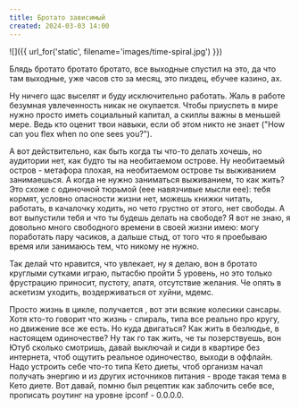 ```yaml
---
title: Бротато зависимый 
created: 2024-03-03 14:00
---
```


![]({{ url_for('static', filename='images/time-spiral.jpg')  }})


Блядь бротато бротато бротато, все выходные спустил на это, да что там выходные, уже часов сто за месяц, это пиздец, ебучее казино, ах. 

Ну ничего щас выселят и буду исключительно работать. Жаль в работе безумная увлеченность никак не окупается. Чтобы приуспеть в мире нужно просто иметь социальный капитал, а скиллы важны в меньшей мере. Ведь кто оценит твои навыки, если об этом никто не знает ("How can you flex when no one sees you?"). 

А вот действительно, как быть когда ты что-то делать хочешь, но аудитории нет, как будто ты на необитаемом острове. Ну необитаемый остров - метафора плохая, на необитаемом острове ты выживанием занимаешься. А когда не нужно заниматься выживанием, то как жить? Это схоже с одиночной тюрьмой (еее навязчивые мысли еее): тебя кормят, условно опасности жизни нет, можешь книжки читать, работать, в качалочку ходить, но чето грустно от этого, нет свободы. А вот выпустили тебя и что ты будешь делать на свободе? Я вот не знаю, я довольно много свободного времени в своей жизни имею: могу поработать пару часиков, а дальше стыд, от того что я проебываю время или занимаюсь тем, что никому не нужно. 

Так делай что нравится, что увлекает, ну я делаю, вон в бротато круглыми сутками играю, пытасбю пройти 5 уровень, но это только фрустрацию приносит, пустоту, апатя, отсутствие желания. Че опять в аскетизм уходить, воздерживаться от хуйни, мдемс. 

Просто жизнь в цикле, получается , вот эти всякие колесики сансары. Хотя кто-то говорит что жизнь -  спираль, типа все реально про кругу, но движение все же есть. Но куда двигаться? Как жить в безлюдье, в настоящем одиночестве? Ну так го так жить, че ты позерствуешь, вон Ютуб сколько смотришь, давай выключай и сиди в квартире без интернета, чтоб ощутить реальное одиночество, выходи в оффлайн. Надо устроить себе что-то типа Кето диеты, чтоб организм начал получать энергию и из других источников питания - вроде такая тема в Кето диете. Вот давай, помню был рецептик как заблочить себе все, прописать роутинг на уровне ipconf - 0.0.0.0. 
